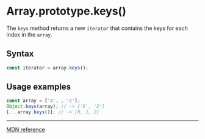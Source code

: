 # Array.prototype.keys()

The `keys` method returns a new `iterator` that contains the keys for each index in the `array`.

## Syntax

```js
const iterator = array.keys();
```

## Usage examples

```js
const array = ['a', , 'c'];
Object.keys(array); // -> ['0', '2']
[...array.keys()]; // -> [0, 1, 2]
```

---

[MDN reference](https://developer.mozilla.org/en-US/docs/Web/JavaScript/Reference/Global_Objects/Array/keys)
